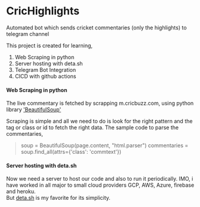 # CricHighlights
Automated bot which sends cricket commentaries (only the highlights) to telegram channel

This project is created for learning,

1. Web Scraping in python
2. Server hosting with deta.sh
3. Telegram Bot Integration
4. CICD with github actions


#### Web Scraping in python

The live commentary is fetched by scrapping m.cricbuzz.com, using python library ['BeautifulSoup'](https://beautiful-soup-4.readthedocs.io/en/latest/ "'BeautifulSoup'")

Scraping is simple and all we need to do is look for the right pattern and the tag or class or id to fetch the right data.  The sample code to parse the commentaries,

> soup = BeautifulSoup(page.content, "html.parser")
commentaries = soup.find_all(attrs={'class': 'commtext'})

#### Server hosting with deta.sh

Now we need a server to host our code and also to run it periodically. 
IMO, i have worked in all major to small cloud providers GCP, AWS, Azure, firebase and heroku.  
But [deta.sh](https://deta.sh "deta.sh") is my favorite for its simplicity. 



